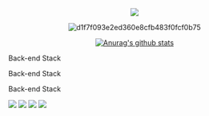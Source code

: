 <div align="center"><a href="https://hits.seeyoufarm.com"><img src="https://hits.seeyoufarm.com/api/count/incr/badge.svg?url=https%3A%2F%2Fgithub.com%2Fps-jin&count_bg=%23FFC4D0&title_bg=%23FF90A9&icon=smugmug.svg&icon_color=%23FFFFFF&title=hello&edge_flat=false"/></a>


![d1f7f093e2ed360e8cfb483f0fcf0b75](https://github.com/ps-jin/ps-jin/assets/74705689/0ee99cc7-bc66-4f9a-aa4f-155a861de0c9)


[![Anurag's github stats](https://github-readme-stats.vercel.app/api?username=ps-jin)](https://github.com/anuraghazra/github-readme-stats)
</div>

<div>
  <p>Back-end Stack</p>
  <div>
    
  </div>
</div>

<div>
  <p>Back-end Stack</p>
<div>
    
</div>
</div>

<div>
  <p>Back-end Stack</p>
  <div>
    
</div>
</div>

<img src="https://img.shields.io/badge/PHP-777BB4?style=flat-square&logo=PHP&logoColor=white"/>
<img src="https://img.shields.io/badge/Codeigniter-EF4223?style=flat-square&logo=Codeigniter&logoColor=white"/>
<img src="https://img.shields.io/badge/Linux-FCC624?style=flat-square&logo=Linux&logoColor=white"/>
<img src="https://img.shields.io/badge/Ubuntu-E95420?style=flat-square&logo=Ubuntu&logoColor=white"/>
